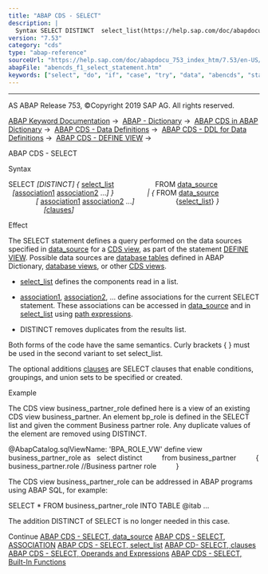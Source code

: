 ```yaml
---
title: "ABAP CDS - SELECT"
description: |
  Syntax SELECT DISTINCT  select_list(https://help.sap.com/doc/abapdocu_753_index_htm/7.53/en-US/abencds_f1_select_list.htm) FROM data_source(https://help.sap.com/doc/abapdocu_753_index_htm/7.53/en-US/abencds_f1_data_source.htm) association1(https://help.sap.com/doc/abapdocu_753
version: "7.53"
category: "cds"
type: "abap-reference"
sourceUrl: "https://help.sap.com/doc/abapdocu_753_index_htm/7.53/en-US/abencds_f1_select_statement.htm"
abapFile: "abencds_f1_select_statement.htm"
keywords: ["select", "do", "if", "case", "try", "data", "abencds", "statement"]
---
```


* * *

AS ABAP Release 753, ©Copyright 2019 SAP AG. All rights reserved.

[ABAP Keyword Documentation](https://help.sap.com/doc/abapdocu_753_index_htm/7.53/en-US/abenabap.htm) →  [ABAP - Dictionary](https://help.sap.com/doc/abapdocu_753_index_htm/7.53/en-US/abenabap_dictionary.htm) →  [ABAP CDS in ABAP Dictionary](https://help.sap.com/doc/abapdocu_753_index_htm/7.53/en-US/abencds.htm) →  [ABAP CDS - Data Definitions](https://help.sap.com/doc/abapdocu_753_index_htm/7.53/en-US/abenddic_cds_entities.htm) →  [ABAP CDS - DDL for Data Definitions](https://help.sap.com/doc/abapdocu_753_index_htm/7.53/en-US/abencds_f1_ddl_syntax.htm) →  [ABAP CDS - DEFINE VIEW](https://help.sap.com/doc/abapdocu_753_index_htm/7.53/en-US/abencds_f1_define_view.htm) → 

ABAP CDS - SELECT

Syntax

SELECT *\[*DISTINCT*\]* *{* [select\_list](https://help.sap.com/doc/abapdocu_753_index_htm/7.53/en-US/abencds_f1_select_list.htm)
                    FROM [data\_source](https://help.sap.com/doc/abapdocu_753_index_htm/7.53/en-US/abencds_f1_data_source.htm)
                    *\[*[association1](https://help.sap.com/doc/abapdocu_753_index_htm/7.53/en-US/abencds_f1_association.htm) [association2](https://help.sap.com/doc/abapdocu_753_index_htm/7.53/en-US/abencds_f1_association.htm) ...*\]* *}*
                *|* *{* FROM [data\_source](https://help.sap.com/doc/abapdocu_753_index_htm/7.53/en-US/abencds_f1_data_source.htm)
                    *\[* [association1](https://help.sap.com/doc/abapdocu_753_index_htm/7.53/en-US/abencds_f1_association.htm) [association2](https://help.sap.com/doc/abapdocu_753_index_htm/7.53/en-US/abencds_f1_association.htm) ...*\]*
                    {[select\_list](https://help.sap.com/doc/abapdocu_753_index_htm/7.53/en-US/abencds_f1_select_list.htm)} *}*
                  *\[*[clauses](https://help.sap.com/doc/abapdocu_753_index_htm/7.53/en-US/abencds_select_clauses.htm)*\]*

Effect

The SELECT statement defines a query performed on the data sources specified in [data\_source](https://help.sap.com/doc/abapdocu_753_index_htm/7.53/en-US/abencds_f1_data_source.htm) for a [CDS view](https://help.sap.com/doc/abapdocu_753_index_htm/7.53/en-US/abencds_view_glosry.htm "Glossary Entry"), as part of the statement [DEFINE VIEW](https://help.sap.com/doc/abapdocu_753_index_htm/7.53/en-US/abencds_f1_define_view.htm). Possible data sources are [database tables](https://help.sap.com/doc/abapdocu_753_index_htm/7.53/en-US/abenddic_database_tables.htm) defined in ABAP Dictionary, [database views](https://help.sap.com/doc/abapdocu_753_index_htm/7.53/en-US/abenddic_database_views.htm), or other [CDS views](https://help.sap.com/doc/abapdocu_753_index_htm/7.53/en-US/abencds_f1_define_view.htm).

-   [select\_list](https://help.sap.com/doc/abapdocu_753_index_htm/7.53/en-US/abencds_f1_select_list.htm) defines the components read in a list.

-   [association1](https://help.sap.com/doc/abapdocu_753_index_htm/7.53/en-US/abencds_f1_association.htm), [association2](https://help.sap.com/doc/abapdocu_753_index_htm/7.53/en-US/abencds_f1_association.htm), ... define associations for the current SELECT statement. These associations can be accessed in [data\_source](https://help.sap.com/doc/abapdocu_753_index_htm/7.53/en-US/abencds_f1_data_source.htm) and in [select\_list](https://help.sap.com/doc/abapdocu_753_index_htm/7.53/en-US/abencds_f1_select_list.htm) using [path expressions](https://help.sap.com/doc/abapdocu_753_index_htm/7.53/en-US/abencds_f1_path_expression.htm).

-   DISTINCT removes duplicates from the results list.

Both forms of the code have the same semantics. Curly brackets { } must be used in the second variant to set select\_list.

The optional additions [clauses](https://help.sap.com/doc/abapdocu_753_index_htm/7.53/en-US/abencds_select_clauses.htm) are SELECT clauses that enable conditions, groupings, and union sets to be specified or created.

Example

The CDS view business\_partner\_role defined here is a view of an existing CDS view business\_partner. An element bp\_role is defined in the SELECT list and given the comment Business partner role. Any duplicate values of the element are removed using DISTINCT.

@AbapCatalog.sqlViewName: 'BPA\_ROLE\_VW'
define view business\_partner\_role as
  select distinct
         from business\_partner
         { business\_partner.role //Business partner role
         }

The CDS view business\_partner\_role can be addressed in ABAP programs using ABAP SQL, for example:

SELECT \* FROM business\_partner\_role INTO TABLE @itab ...

The addition DISTINCT of SELECT is no longer needed in this case.

Continue
[ABAP CDS - SELECT, data\_source](https://help.sap.com/doc/abapdocu_753_index_htm/7.53/en-US/abencds_f1_data_source.htm)
[ABAP CDS - SELECT, ASSOCIATION](https://help.sap.com/doc/abapdocu_753_index_htm/7.53/en-US/abencds_f1_association.htm)
[ABAP CDS - SELECT, select\_list](https://help.sap.com/doc/abapdocu_753_index_htm/7.53/en-US/abencds_f1_select_list.htm)
[ABAP CD- SELECT, clauses](https://help.sap.com/doc/abapdocu_753_index_htm/7.53/en-US/abencds_select_clauses.htm)
[ABAP CDS - SELECT, Operands and Expressions](https://help.sap.com/doc/abapdocu_753_index_htm/7.53/en-US/abencds_operands_and_expressions.htm)
[ABAP CDS - SELECT, Built-In Functions](https://help.sap.com/doc/abapdocu_753_index_htm/7.53/en-US/abencds_f1_builtin_functions.htm)